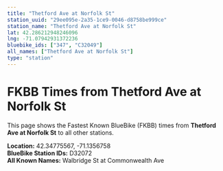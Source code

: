 ```yaml
---
title: "Thetford Ave at Norfolk St"
station_uuid: "29ee095e-2a35-1ce9-0046-d8758be999ce"
station_name: "Thetford Ave at Norfolk St"
lat: 42.286212948246096
lng: -71.07942931372236
bluebike_ids: ["347", "C32049"]
all_names: ["Thetford Ave at Norfolk St"]
type: "station"
---
```


# FKBB Times from Thetford Ave at Norfolk St

This page shows the Fastest Known BlueBike (FKBB) times from **Thetford Ave at Norfolk St** to all other stations.

**Location:** 42.34775567, -71.1356758  
**BlueBike Station IDs:** D32072  
**All Known Names:** Walbridge St at Commonwealth Ave

